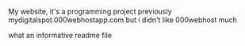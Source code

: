 My website, it's a programming project previously mydigitalspot.000webhostapp.com but i didn't like 000webhost much

what an informative readme file
